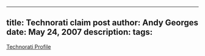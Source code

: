 -----
title:  Technorati claim post
author: Andy Georges
date: May 24, 2007
description: 
tags: 
-----







[Technorati Profile](http://technorati.com/claim/2phn43nnex)




